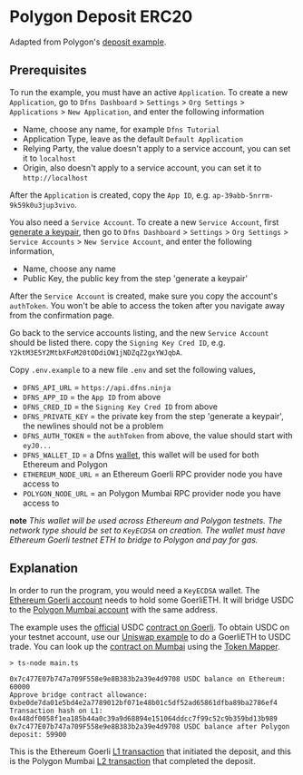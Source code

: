 # Polygon Deposit ERC20

Adapted from Polygon's [deposit example](https://github.com/maticnetwork/matic.js/blob/master/examples/pos/erc20/deposit.js).

## Prerequisites

To run the example, you must have an active `Application`. To create a new `Application`, go to `Dfns Dashboard` > `Settings` > `Org Settings` > `Applications` > `New Application`, and enter the following information

- Name, choose any name, for example `Dfns Tutorial`
- Application Type, leave as the default `Default Application`
- Relying Party, the value doesn't apply to a service account, you can set it to `localhost`
- Origin, also doesn't apply to a service account, you can set it to `http://localhost`

After the `Application` is created, copy the `App ID`, e.g. `ap-39abb-5nrrm-9k59k0u3jup3vivo`.

You also need a `Service Account`. To create a new `Service Account`, first [generate a keypair](https://docs.dfns.co/dfns-docs/advanced-topics/authentication/credentials/generate-a-key-pair), then go to `Dfns Dashboard` > `Settings` > `Org Settings` > `Service Accounts` > `New Service Account`, and enter the following information,

- Name, choose any name
- Public Key, the public key from the step 'generate a keypair'

After the `Service Account` is created, make sure you copy the account's `authToken`. You won't be able to access the token after you navigate away from the confirmation page.

Go back to the service accounts listing, and the new `Service Account` should be listed there. copy the `Signing Key Cred ID`, e.g. `Y2ktM3E5Y2MtbXFoM20tODdiOW1jNDZqZ2gxYWJqbA`.

Copy `.env.example` to a new file `.env` and set the following values,

- `DFNS_API_URL` = `https://api.dfns.ninja`
- `DFNS_APP_ID` = the `App ID` from above
- `DFNS_CRED_ID` = the `Signing Key Cred ID` from above
- `DFNS_PRIVATE_KEY` = the private key from the step 'generate a keypair', the newlines should not be a problem
- `DFNS_AUTH_TOKEN` = the `authToken` from above, the value should start with `eyJ0...`
- `DFNS_WALLET_ID` = a Dfns [wallet](https://docs.dfns.co/dfns-docs/api-docs/beta-wallets-api-and-nfts/create-wallet), this wallet will be used for both Ethereum and Polygon
- `ETHEREUM_NODE_URL` = an Ethereum Goerli RPC provider node you have access to
- `POLYGON_NODE_URL` = an Polygon Mumbai RPC provider node you have access to

**note** _This wallet will be used across Ethereum and Polygon testnets. The network type should be set to `KeyECDSA` on creation. The wallet must have Ethereum Goerli testnet ETH to bridge to Polygon and pay for gas._

## Explanation

In order to run the program, you would need a `KeyECDSA` wallet. The [Ethereum Goerli account]((https://goerli.etherscan.io/address/0x7c477e07b747a709f558e9e8b383b2a39e4d9708)) needs to hold some GoerliETH. It will bridge USDC to the [Polygon Mumbai account](https://mumbai.polygonscan.com/address/0x7c477E07b747a709F558e9e8B383b2a39e4d9708) with the same address.

The example uses the [official](https://developers.circle.com/developer/docs/usdc-on-testnet#usdc-on-ethereum-goerli) USDC [contract on Goerli](https://goerli.etherscan.io/token/0x07865c6e87b9f70255377e024ace6630c1eaa37f). To obtain USDC on your testnet account, use our [Uniswap example](../../v6/uniswap/main.ts) to do a GoerliETH to USDC trade. You can look up the [contract on Mumbai](https://mumbai.polygonscan.com/token/0x0fa8781a83e46826621b3bc094ea2a0212e71b23) using the [Token Mapper](https://mapper.polygon.technology/).

```shell
> ts-node main.ts

0x7c477E07b747a709F558e9e8B383b2a39e4d9708 USDC balance on Ethereum: 60000
Approve bridge contract allowance: 0xbe0de7da01e5bd4e2a7789012bf071e48b01c5df52ad65861dfba89ba2786ef4
Transaction hash on L1: 0x448df0058f1ea185b44a0c39a9d68894e151064ddcc7f99c52c9b359bd13b989
0x7c477E07b747a709F558e9e8B383b2a39e4d9708 USDC balance after Polygon deposit: 59900
```

This is the Ethereum Goerli [L1 transaction](https://goerli.etherscan.io/tx/0x448df0058f1ea185b44a0c39a9d68894e151064ddcc7f99c52c9b359bd13b989) that initiated the deposit, and this is the Polygon Mumbai [L2 transaction](https://mumbai.polygonscan.com/tx/0xc94c7fb647326810b9c5687c6f93b4f5fd9cc68b530610131c7c4027434aa7f7) that completed the deposit.
